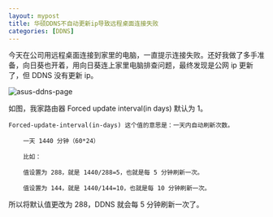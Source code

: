 ```yaml
---
layout: mypost
title: 华硕DDNS不自动更新ip导致远程桌面连接失败
categories: [DDNS]
---
```


今天在公司用远程桌面连接到家里的电脑，一直提示连接失败。还好我做了多手准备，向日葵也开着，用向日葵连上家里电脑排查问题，最终发现是公网 ip 更新了，但 DDNS 没有更新 ip。

![asus-ddns-page](asus-ddns-page.png)

如图，我家路由器 Forced update interval(in days) 默认为 1。

```
Forced-update-interval(in-days) 这个值的意思是：一天内自动刷新次数。

    一天 1440 分钟（60*24）

    比如：

    值设置为 288，就是 1440/288=5，也就是每 5 分钟刷新一次。

    值设置为 144，就是 1440/144=10，也就是每 10 分钟刷新一次。
```

所以将默认值更改为 288，DDNS 就会每 5 分钟刷新一次了。